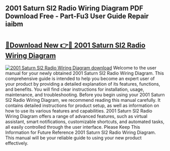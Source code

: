 ## 2001 Saturn Sl2 Radio Wiring Diagram PDF Download Free - Part-Fu3 User Guide Repair iaibm

# <h2><a href="http://dfmsv88.blite.top/?on=2001+Saturn+Sl2+Radio+Wiring+Diagram">🔗Download New 👉🔴 2001 Saturn Sl2 Radio Wiring Diagram</a></h2>

[![2001 Saturn Sl2 Radio Wiring Diagram download](https://i.imgur.com/lujVjoI.png)](http://dfmsv88.blite.top/?on=2001+Saturn+Sl2+Radio+Wiring+Diagram)
Welcome to the user manual for your newly obtained 2001 Saturn Sl2 Radio Wiring Diagram. This comprehensive guide is intended to help you become an expert user of your product by providing a detailed explanation of its features, functions, and benefits. You will find clear instructions for installation, usage, maintenance, and troubleshooting. Before you begin using your 2001 Saturn Sl2 Radio Wiring Diagram, we recommend reading this manual carefully. It contains detailed instructions for product setup, as well as information on how to use its various features and capabilities. 2001 Saturn Sl2 Radio Wiring Diagram offers a range of advanced features, such as virtual assistant, smart notifications, customizable shortcuts, and automated tasks, all easily controlled through the user interface. Please Keep This Information for Future Reference 2001 Saturn Sl2 Radio Wiring Diagram. This manual will be your reliable guide to using your new product effectively.
